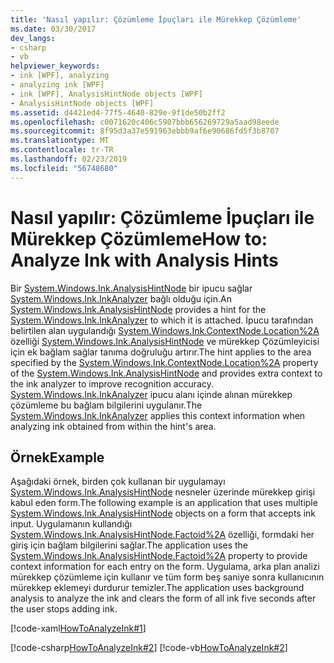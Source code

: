 ```yaml
---
title: 'Nasıl yapılır: Çözümleme İpuçları ile Mürekkep Çözümleme'
ms.date: 03/30/2017
dev_langs:
- csharp
- vb
helpviewer_keywords:
- ink [WPF], analyzing
- analyzing ink [WPF]
- ink [WPF], AnalysisHintNode objects [WPF]
- AnalysisHintNode objects [WPF]
ms.assetid: d4421ed4-77f5-4640-829e-9f1de50b2ff2
ms.openlocfilehash: c0071620c406c5907bbb656269729a5aad98eede
ms.sourcegitcommit: 8f95d3a37e591963ebbb9af6e90686fd5f3b8707
ms.translationtype: MT
ms.contentlocale: tr-TR
ms.lasthandoff: 02/23/2019
ms.locfileid: "56748680"
---
```

# <a name="how-to-analyze-ink-with-analysis-hints"></a><span data-ttu-id="343b4-102">Nasıl yapılır: Çözümleme İpuçları ile Mürekkep Çözümleme</span><span class="sxs-lookup"><span data-stu-id="343b4-102">How to: Analyze Ink with Analysis Hints</span></span>
<span data-ttu-id="343b4-103">Bir [System.Windows.Ink.AnalysisHintNode](https://docs.microsoft.com/previous-versions/dotnet/netframework-3.5/ms610344(v=vs.90)) bir ipucu sağlar [System.Windows.Ink.InkAnalyzer](https://docs.microsoft.com/previous-versions/dotnet/netframework-3.5/ms616754(v=vs.90)) bağlı olduğu için.</span><span class="sxs-lookup"><span data-stu-id="343b4-103">An [System.Windows.Ink.AnalysisHintNode](https://docs.microsoft.com/previous-versions/dotnet/netframework-3.5/ms610344(v=vs.90)) provides a hint for the [System.Windows.Ink.InkAnalyzer](https://docs.microsoft.com/previous-versions/dotnet/netframework-3.5/ms616754(v=vs.90)) to which it is attached.</span></span>  <span data-ttu-id="343b4-104">İpucu tarafından belirtilen alan uygulandığı [System.Windows.Ink.ContextNode.Location%2A](https://docs.microsoft.com/previous-versions/dotnet/netframework-3.5/ms594508(v=vs.90)) özelliği [System.Windows.Ink.AnalysisHintNode](https://docs.microsoft.com/previous-versions/dotnet/netframework-3.5/ms610344(v=vs.90)) ve mürekkep Çözümleyicisi için ek bağlam sağlar tanıma doğruluğu artırır.</span><span class="sxs-lookup"><span data-stu-id="343b4-104">The hint applies to the area specified by the [System.Windows.Ink.ContextNode.Location%2A](https://docs.microsoft.com/previous-versions/dotnet/netframework-3.5/ms594508(v=vs.90)) property of the [System.Windows.Ink.AnalysisHintNode](https://docs.microsoft.com/previous-versions/dotnet/netframework-3.5/ms610344(v=vs.90)) and provides extra context to the ink analyzer to improve recognition accuracy.</span></span> <span data-ttu-id="343b4-105">[System.Windows.Ink.InkAnalyzer](https://docs.microsoft.com/previous-versions/dotnet/netframework-3.5/ms616754(v=vs.90)) ipucu alanı içinde alınan mürekkep çözümleme bu bağlam bilgilerini uygulanır.</span><span class="sxs-lookup"><span data-stu-id="343b4-105">The [System.Windows.Ink.InkAnalyzer](https://docs.microsoft.com/previous-versions/dotnet/netframework-3.5/ms616754(v=vs.90)) applies this context information when analyzing ink obtained from within the hint's area.</span></span>  
  
## <a name="example"></a><span data-ttu-id="343b4-106">Örnek</span><span class="sxs-lookup"><span data-stu-id="343b4-106">Example</span></span>  
 <span data-ttu-id="343b4-107">Aşağıdaki örnek, birden çok kullanan bir uygulamayı [System.Windows.Ink.AnalysisHintNode](https://docs.microsoft.com/previous-versions/dotnet/netframework-3.5/ms610344(v=vs.90)) nesneler üzerinde mürekkep girişi kabul eden form.</span><span class="sxs-lookup"><span data-stu-id="343b4-107">The following example is an application that uses multiple [System.Windows.Ink.AnalysisHintNode](https://docs.microsoft.com/previous-versions/dotnet/netframework-3.5/ms610344(v=vs.90)) objects on a form that accepts ink input.</span></span> <span data-ttu-id="343b4-108">Uygulamanın kullandığı [System.Windows.Ink.AnalysisHintNode.Factoid%2A](https://docs.microsoft.com/previous-versions/dotnet/netframework-3.5/ms594341(v=vs.90)) özelliği, formdaki her giriş için bağlam bilgilerini sağlar.</span><span class="sxs-lookup"><span data-stu-id="343b4-108">The application uses the [System.Windows.Ink.AnalysisHintNode.Factoid%2A](https://docs.microsoft.com/previous-versions/dotnet/netframework-3.5/ms594341(v=vs.90)) property to provide context information for each entry on the form.</span></span>  <span data-ttu-id="343b4-109">Uygulama, arka plan analizi mürekkep çözümleme için kullanır ve tüm form beş saniye sonra kullanıcının mürekkep eklemeyi durdurur temizler.</span><span class="sxs-lookup"><span data-stu-id="343b4-109">The application uses background analysis to analyze the ink and clears the form of all ink five seconds after the user stops adding ink.</span></span>  
  
 [!code-xaml[HowToAnalyzeInk#1](../../../../samples/snippets/csharp/VS_Snippets_Wpf/HowToAnalyzeInk/CSharp/FormAnalyzer.xaml#1)]  
  
 [!code-csharp[HowToAnalyzeInk#2](../../../../samples/snippets/csharp/VS_Snippets_Wpf/HowToAnalyzeInk/CSharp/FormAnalyzer.xaml.cs#2)]
 [!code-vb[HowToAnalyzeInk#2](../../../../samples/snippets/visualbasic/VS_Snippets_Wpf/HowToAnalyzeInk/VisualBasic/FormAnalyzer.xaml.vb#2)]

